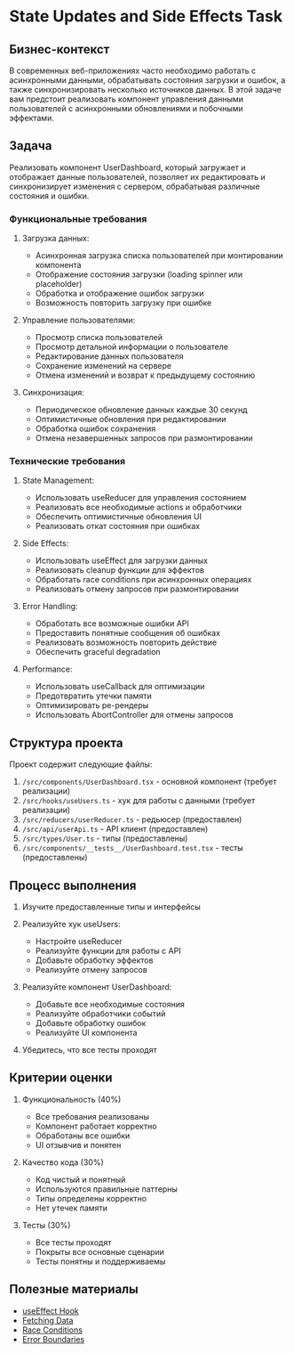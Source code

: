 # State Updates and Side Effects Task

## Бизнес-контекст
В современных веб-приложениях часто необходимо работать с асинхронными данными, обрабатывать состояния загрузки и ошибок, а также синхронизировать несколько источников данных. В этой задаче вам предстоит реализовать компонент управления данными пользователей с асинхронными обновлениями и побочными эффектами.

## Задача
Реализовать компонент UserDashboard, который загружает и отображает данные пользователей, позволяет их редактировать и синхронизирует изменения с сервером, обрабатывая различные состояния и ошибки.

### Функциональные требования

1. Загрузка данных:
   - Асинхронная загрузка списка пользователей при монтировании компонента
   - Отображение состояния загрузки (loading spinner или placeholder)
   - Обработка и отображение ошибок загрузки
   - Возможность повторить загрузку при ошибке

2. Управление пользователями:
   - Просмотр списка пользователей
   - Просмотр детальной информации о пользователе
   - Редактирование данных пользователя
   - Сохранение изменений на сервере
   - Отмена изменений и возврат к предыдущему состоянию

3. Синхронизация:
   - Периодическое обновление данных каждые 30 секунд
   - Оптимистичные обновления при редактировании
   - Обработка ошибок сохранения
   - Отмена незавершенных запросов при размонтировании

### Технические требования

1. State Management:
   - Использовать useReducer для управления состоянием
   - Реализовать все необходимые actions и обработчики
   - Обеспечить оптимистичные обновления UI
   - Реализовать откат состояния при ошибках

2. Side Effects:
   - Использовать useEffect для загрузки данных
   - Реализовать cleanup функции для эффектов
   - Обработать race conditions при асинхронных операциях
   - Реализовать отмену запросов при размонтировании

3. Error Handling:
   - Обработать все возможные ошибки API
   - Предоставить понятные сообщения об ошибках
   - Реализовать возможность повторить действие
   - Обеспечить graceful degradation

4. Performance:
   - Использовать useCallback для оптимизации
   - Предотвратить утечки памяти
   - Оптимизировать ре-рендеры
   - Использовать AbortController для отмены запросов

## Структура проекта

Проект содержит следующие файлы:

1. `/src/components/UserDashboard.tsx` - основной компонент (требует реализации)
2. `/src/hooks/useUsers.ts` - хук для работы с данными (требует реализации)
3. `/src/reducers/userReducer.ts` - редьюсер (предоставлен)
4. `/src/api/userApi.ts` - API клиент (предоставлен)
5. `/src/types/User.ts` - типы (предоставлены)
6. `/src/components/__tests__/UserDashboard.test.tsx` - тесты (предоставлены)

## Процесс выполнения

1. Изучите предоставленные типы и интерфейсы
2. Реализуйте хук useUsers:
   - Настройте useReducer
   - Реализуйте функции для работы с API
   - Добавьте обработку эффектов
   - Реализуйте отмену запросов

3. Реализуйте компонент UserDashboard:
   - Добавьте все необходимые состояния
   - Реализуйте обработчики событий
   - Добавьте обработку ошибок
   - Реализуйте UI компонента

4. Убедитесь, что все тесты проходят

## Критерии оценки

1. Функциональность (40%)
   - Все требования реализованы
   - Компонент работает корректно
   - Обработаны все ошибки
   - UI отзывчив и понятен

2. Качество кода (30%)
   - Код чистый и понятный
   - Используются правильные паттерны
   - Типы определены корректно
   - Нет утечек памяти

3. Тесты (30%)
   - Все тесты проходят
   - Покрыты все основные сценарии
   - Тесты понятны и поддерживаемы

## Полезные материалы
- [useEffect Hook](https://react.dev/learn/synchronizing-with-effects)
- [Fetching Data](https://react.dev/learn/synchronizing-with-effects#fetching-data)
- [Race Conditions](https://maxrozen.com/race-conditions-fetching-data-react-with-useeffect)
- [Error Boundaries](https://react.dev/reference/react/Component#catching-rendering-errors-with-an-error-boundary)
